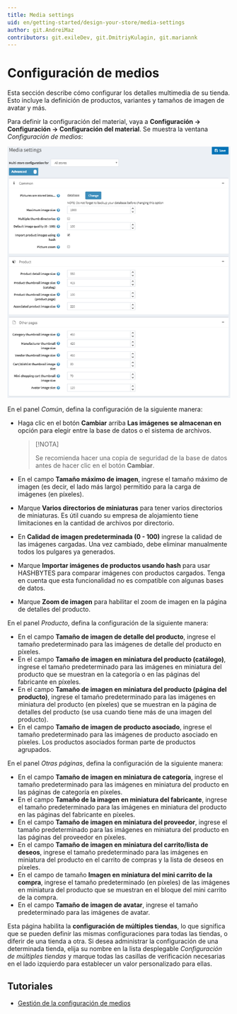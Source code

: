 ```yaml
---
title: Media settings
uid: en/getting-started/design-your-store/media-settings
author: git.AndreiMaz
contributors: git.exileDev, git.DmitriyKulagin, git.mariannk
---
```


# Configuración de medios

Esta sección describe cómo configurar los detalles multimedia de su tienda. Esto incluye la definición de productos, variantes y tamaños de imagen de avatar y más.

Para definir la configuración del material, vaya a **Configuración → Configuración → Configuración del material**. Se muestra la ventana *Configuración de medios*:

![p1](_static/media-settings/media_sett_1.png)

En el panel *Común*, defina la configuración de la siguiente manera:
- Haga clic en el botón **Cambiar** arriba **Las imágenes se almacenan en** opción para elegir entre la base de datos o el sistema de archivos.

  > [!NOTA]
  >
  > Se recomienda hacer una copia de seguridad de la base de datos antes de hacer clic en el botón **Cambiar**.
- En el campo **Tamaño máximo de imagen**, ingrese el tamaño máximo de imagen (es decir, el lado más largo) permitido para la carga de imágenes (en píxeles).
- Marque **Varios directorios de miniaturas** para tener varios directorios de miniaturas. Es útil cuando su empresa de alojamiento tiene limitaciones en la cantidad de archivos por directorio.
- En **Calidad de imagen predeterminada (0 - 100)** ingrese la calidad de las imágenes cargadas. Una vez cambiado, debe eliminar manualmente todos los pulgares ya generados.
- Marque **Importar imágenes de productos usando hash** para usar HASHBYTES para comparar imágenes con productos cargados. Tenga en cuenta que esta funcionalidad no es compatible con algunas bases de datos.
- Marque **Zoom de imagen** para habilitar el zoom de imagen en la página de detalles del producto.

En el panel *Producto*, defina la configuración de la siguiente manera:
- En el campo **Tamaño de imagen de detalle del producto**, ingrese el tamaño predeterminado para las imágenes de detalle del producto en píxeles.
- En el campo **Tamaño de imagen en miniatura del producto (catálogo)**, ingrese el tamaño predeterminado para las imágenes en miniatura del producto que se muestran en la categoría o en las páginas del fabricante en píxeles.
- En el campo **Tamaño de imagen en miniatura del producto (página del producto)**, ingrese el tamaño predeterminado para las imágenes en miniatura del producto (en píxeles) que se muestran en la página de detalles del producto (se usa cuando tiene más de una imagen del producto).
- En el campo **Tamaño de imagen de producto asociado**, ingrese el tamaño predeterminado para las imágenes de producto asociado en píxeles. Los productos asociados forman parte de productos agrupados.

En el panel *Otras páginas*, defina la configuración de la siguiente manera:
- En el campo **Tamaño de imagen en miniatura de categoría**, ingrese el tamaño predeterminado para las imágenes en miniatura del producto en las páginas de categoría en píxeles.
- En el campo **Tamaño de la imagen en miniatura del fabricante**, ingrese el tamaño predeterminado para las imágenes en miniatura del producto en las páginas del fabricante en píxeles.
- En el campo **Tamaño de imagen en miniatura del proveedor**, ingrese el tamaño predeterminado para las imágenes en miniatura del producto en las páginas del proveedor en píxeles.
- En el campo **Tamaño de imagen en miniatura del carrito/lista de deseos**, ingrese el tamaño predeterminado para las imágenes en miniatura del producto en el carrito de compras y la lista de deseos en píxeles.
- En el campo de tamaño **Imagen en miniatura del mini carrito de la compra**, ingrese el tamaño predeterminado (en píxeles) de las imágenes en miniatura del producto que se muestran en el bloque del mini carrito de la compra.
- En el campo **Tamaño de imagen de avatar**, ingrese el tamaño predeterminado para las imágenes de avatar.

Esta página habilita la **configuración de múltiples tiendas**, lo que significa que se pueden definir las mismas configuraciones para todas las tiendas, o diferir de una tienda a otra. Si desea administrar la configuración de una determinada tienda, elija su nombre en la lista desplegable *Configuración de múltiples tiendas* y marque todas las casillas de verificación necesarias en el lado izquierdo para establecer un valor personalizado para ellas.

## Tutoriales

- [Gestión de la configuración de medios](https://www.youtube.com/watch?v=3JS4Zj4TBwQ)
